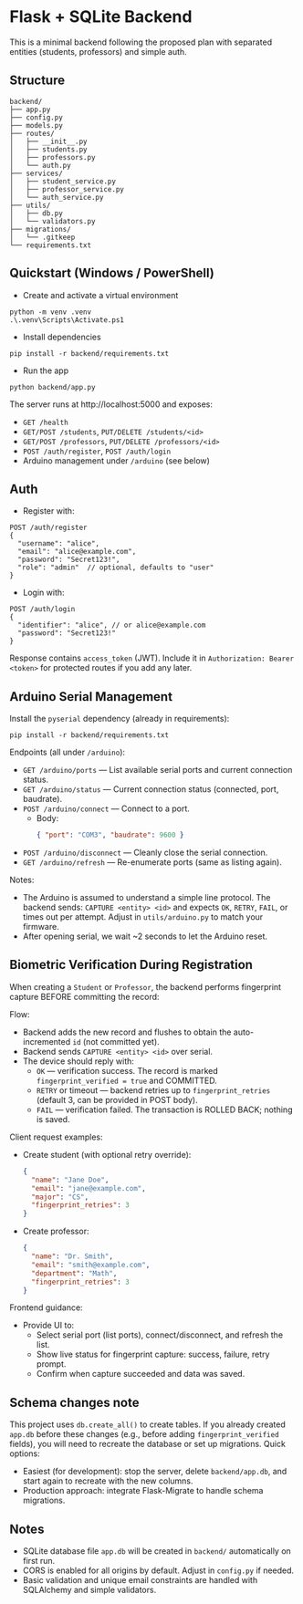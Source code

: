 # Flask + SQLite Backend

This is a minimal backend following the proposed plan with separated entities (students, professors) and simple auth.

## Structure

```
backend/
├── app.py
├── config.py
├── models.py
├── routes/
│   ├── __init__.py
│   ├── students.py
│   ├── professors.py
│   └── auth.py
├── services/
│   ├── student_service.py
│   ├── professor_service.py
│   └── auth_service.py
├── utils/
│   ├── db.py
│   └── validators.py
├── migrations/
│   └── .gitkeep
└── requirements.txt
```

## Quickstart (Windows / PowerShell)

- Create and activate a virtual environment

```
python -m venv .venv
.\.venv\Scripts\Activate.ps1
```

- Install dependencies

```
pip install -r backend/requirements.txt
```

- Run the app

```
python backend/app.py
```

The server runs at http://localhost:5000 and exposes:

- `GET /health`
- `GET/POST /students`, `PUT/DELETE /students/<id>`
- `GET/POST /professors`, `PUT/DELETE /professors/<id>`
- `POST /auth/register`, `POST /auth/login`
- Arduino management under `/arduino` (see below)

## Auth

- Register with:

```
POST /auth/register
{
  "username": "alice",
  "email": "alice@example.com",
  "password": "Secret123!",
  "role": "admin"  // optional, defaults to "user"
}
```

- Login with:

```
POST /auth/login
{
  "identifier": "alice", // or alice@example.com
  "password": "Secret123!"
}
```

Response contains `access_token` (JWT). Include it in `Authorization: Bearer <token>` for protected routes if you add any later.

## Arduino Serial Management

Install the `pyserial` dependency (already in requirements):

```
pip install -r backend/requirements.txt
```

Endpoints (all under `/arduino`):

- `GET /arduino/ports` — List available serial ports and current connection status.
- `GET /arduino/status` — Current connection status (connected, port, baudrate).
- `POST /arduino/connect` — Connect to a port.
  - Body:
    ```json
    { "port": "COM3", "baudrate": 9600 }
    ```
- `POST /arduino/disconnect` — Cleanly close the serial connection.
- `GET /arduino/refresh` — Re-enumerate ports (same as listing again).

Notes:
- The Arduino is assumed to understand a simple line protocol. The backend sends: `CAPTURE <entity> <id>` and expects `OK`, `RETRY`, `FAIL`, or times out per attempt. Adjust in `utils/arduino.py` to match your firmware.
- After opening serial, we wait ~2 seconds to let the Arduino reset.

## Biometric Verification During Registration

When creating a `Student` or `Professor`, the backend performs fingerprint capture BEFORE committing the record:

Flow:
- Backend adds the new record and flushes to obtain the auto-incremented `id` (not committed yet).
- Backend sends `CAPTURE <entity> <id>` over serial.
- The device should reply with:
  - `OK` — verification success. The record is marked `fingerprint_verified = true` and COMMITTED.
  - `RETRY` or timeout — backend retries up to `fingerprint_retries` (default 3, can be provided in POST body).
  - `FAIL` — verification failed. The transaction is ROLLED BACK; nothing is saved.

Client request examples:

- Create student (with optional retry override):
  ```json
  {
    "name": "Jane Doe",
    "email": "jane@example.com",
    "major": "CS",
    "fingerprint_retries": 3
  }
  ```

- Create professor:
  ```json
  {
    "name": "Dr. Smith",
    "email": "smith@example.com",
    "department": "Math",
    "fingerprint_retries": 3
  }
  ```

Frontend guidance:
- Provide UI to:
  - Select serial port (list ports), connect/disconnect, and refresh the list.
  - Show live status for fingerprint capture: success, failure, retry prompt.
  - Confirm when capture succeeded and data was saved.

## Schema changes note

This project uses `db.create_all()` to create tables. If you already created `app.db` before these changes (e.g., before adding `fingerprint_verified` fields), you will need to recreate the database or set up migrations. Quick options:

- Easiest (for development): stop the server, delete `backend/app.db`, and start again to recreate with the new columns.
- Production approach: integrate Flask-Migrate to handle schema migrations.

## Notes

- SQLite database file `app.db` will be created in `backend/` automatically on first run.
- CORS is enabled for all origins by default. Adjust in `config.py` if needed.
- Basic validation and unique email constraints are handled with SQLAlchemy and simple validators.
